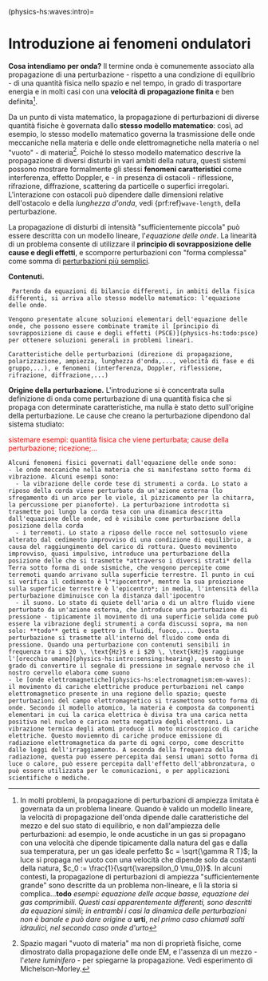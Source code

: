(physics-hs:waves:intro)=
# Introduzione ai fenomeni ondulatori

**Cosa intendiamo per onda?** Il termine onda è comunemente associato alla propagazione di una perturbazione - rispetto a una condizione di equilibrio - di una quantità fisica nello spazio e nel tempo, in grado di trasportare energia e in molti casi con una **velocità di propagazione finita** e ben definita[^wave-speed].

Da un punto di vista matematico, la propagazione di perturbazioni di diverse quantità fisiche è governata dallo **stesso modello matematico**:
così, ad esempio, lo stesso modello matematico governa la trasmissione delle onde meccaniche nella materia e delle onde elettromagnetiche nella materia o nel "vuoto" - di materia[^space-physical-properties].
Poiché lo stesso modello matematico descrive la propagazione di diversi disturbi in vari ambiti della natura, questi sistemi possono mostrare formalmente gli stessi **fenomeni caratteristici** come interferenza, effetto Doppler, e - in presenza di ostacoli - riflessione, rifrazione, diffrazione, scattering da particelle o superfici irregolari. 
L'interazione con ostacoli può dipendere dalle dimensioni relative dell'ostacolo e della *lunghezza d'onda*, vedi {prf:ref}`wave-length`, della perturbazione.

La propagazione di disturbi di intensità "sufficientemente piccola" può essere descritta con un modello lineare, l'*equazione delle onde*. La linearità di un problema consente di utilizzare il **principio di sovrapposizione delle cause e degli effetti**, e scomporre perturbazioni con "forma complessa" come somma di [perturbazioni più semplici](physics-hs:waves:equation:solutions).

**Contenuti.**
```{dropdown} [Equazione delle onde in diversi sistemi fisici](physics-hs:waves:equation:examples)
 Partendo da equazioni di bilancio differenti, in ambiti della fisica differenti, si arriva allo stesso modello matematico: l'equazione delle onde.
```
```{dropdown} [Soluzioni elementari dell'equazione delle onde](physics-hs:waves:equation:solutions),
Vengono presentate alcune soluzioni elementari dell'equazione delle onde, che possono essere combinate tramite il [principio di sovrapposizione di cause e degli effetti (PSCE)](physics-hs:todo:psce) per ottenere soluzioni generali in problemi lineari.
```
```{dropdown} [Caratteristiche dei fenomeni ondulatori](physics-hs:waves:phenomena)
Caratteristiche delle perturbazioni (direzione di propagazione, polarizzazione, ampiezza, lunghezza d'onda,..., velocità di fase e di gruppo,...), e fenomeni (interferenza, Doppler, riflessione, rifrazione, diffrazione,...)
```

**Origine della perturbazione.**
L'introduzione si è concentrata sulla definizione di onda come perturbazione di una quantità fisica che si propaga con determinate caratteristiche, ma nulla è stato detto sull'origine della perturbazione. Le cause che creano la perturbazione dipendono dal sistema studiato:

<span style="color:red">sistemare esempi: quantità fisica che viene perturbata; cause della perturbazione; ricezione;...</span>
<!--
- le vibrazioni in un materiale possono essere generate da una sollecitazione meccanica, sotto forma di forza imposta o spostamento rispetto allo stato di quiete imposto;
- il suono è un'onda di pressione in mezzi che può essere generata dall'interazione del mezzo con un altro corpo (esempi: membrana degli altoparlanti che vibra per generare le onde sonore che, dopo la trasmissione ed entro certi limiti, possiamo percepire con il nostro apparato uditivo
- le onde elettromagnetiche sono generate dal moto - non uniforme - di cariche elettriche. Alcune applicazioni producono un'oscillazione di carica elettrica per generare la perturbazione del campo EM, come le antenne (che funzionano sia come trasmettitori sia come ricevitori...); tutti i corpi emettono radiazione elettromagnetica...
-->

```{dropdown} Alcuni esempi
Alcuni fenomeni fisici governati dall'equazione delle onde sono:
- le onde meccaniche nella materia che si manifestano sotto forma di vibrazione. Alcuni esempi sono:
  - la vibrazione delle corde tese di strumenti a corda. Lo stato a riposo della corda viene perturbato da un'azione esterna (lo sfregamento di un arco per le viole, il pizzicamento per la chitarra, la percussione per pianoforte). La perturbazione introdotta si trasmette poi lungo la corda tesa con una dinamica descritta dall'equazione delle onde, ed è visibile come perturbazione della posizione della corda
  - i terremoti. Lo stato a riposo delle rocce nel sottosuolo viene alterato dal cedimento improvviso di una condizione di equilibrio, a causa del raggiungimento del carico di rottura. Questo movimento improvviso, quasi impulsivo, introduce una perturbazione della posizione delle che si trasmette *attraverso i diversi strati* della Terra sotto forma di onde sismiche, che vengono percepite come terremoti quando arrivano sulla superficie terrestre. Il punto in cui si verifica il cedimento è l'*ipocentro*, mentre la sua proiezione sulla superficie terrestre è l'epicentro*; in media, l'intensità della perturbazione diminuisce con la distanza dall'ipocentro
  - il suono. Lo stato di quiete dell'aria o di un altro fluido viene perturbato da un'azione esterna, che introduce una perturbazione di pressione - tipicamente il movimento di una superficie solida come può essere la vibrazione degli strumenti a corda discussi sopra, ma non solo: **todo** getti e spettro in fluidi, fuoco,.... Questa perturbazione si trasmette all'interno del fluido come onda di pressione. Quando una perturbazione con contenuti sensibili in frequenza tra i $20 \, \text{Hz}$ e i $20 \, \text{kHz}$ raggiunge l'[orecchio umano](physics-hs:intro:sensing:hearing), questo è in grado di convertire il segnale di pressione in segnale nervoso che il nostro cervello elabora come suono
- le [onde elettromagnetiche](physics-hs:electromagnetism:em-waves): il movimento di cariche elettriche produce perturbazioni nel campo elettromagnetico presente in una regione dello spazio; queste perturbazioni del campo elettromagnetico si trasmettono sotto forma di onde. Secondo il modello atomico, la materia è composta da componenti elementari in cui la carica elettrica è divisa tra una carica netta positiva nel nucleo e carica netta negativa degli elettroni. La vibrazione termica degli atomi produce il moto microscopico di cariche elettriche. Questo moviemnto di cariche produce emissione di radiazione elettromagnetica da parte di ogni corpo, come descritto dalle leggi dell'irraggiamento. A seconda della frequenza della radiazione, questa può essere percepita dai sensi umani sotto forma di luce o calore, può essere percepita dall'effetto dell'abbronzatura, o può essere utilizzata per le comunicazioni, o per applicazioni scientifiche o mediche.

```

<!--
La perturbazione di diverse quantità fisiche in vari ambiti delle scienze è governata dallo **stesso modello matematico**, e quindi mostrano formalmente le stesse caratteristiche: così si osservano onde meccaniche nei mezzi continui (solidi: onde nei solidi elastici, onde sismiche; fluidi: onde di pressione in acustica, onde in un liquido - come le onde del mare) o onde elettromagnetiche nello spazio[^space-physical-properties].
-->

[^wave-speed]: In molti problemi, la propagazione di perturbazioni di ampiezza limitata è governata da un problema lineare. Quando è valido un modello lineare, la velocità di propagazione dell'onda dipende dalle caratteristiche del mezzo e del suo stato di equilibrio, e non dall'ampiezza delle perturbazioni: ad esempio, le onde acustiche in un gas si propagano con una velocità che dipende tipicamente dalla natura del gas e dalla sua temperatura, per un gas ideale perfetto $c = \sqrt{\gamma R T}$; la luce si propaga nel vuoto con una velocità che dipende solo da costanti della natura, $c_0 := \frac{1}{\sqrt{\varepsilon_0 \mu_0}}$. In alcuni contesti, la propagazione di perturbazioni di ampiezza "sufficientemente grande" sono descritte da un problema non-lineare, e lì la storia si complica...**todo** *esempi: equazione delle acque basse, equazione dei gas comprimibili. Questi casi apparentemente differenti, sono descritti da equazioni simili; in entrambi i casi la dinamica delle perturbazioni non è banale e può dare origine a* **urti**, *nel primo caso chiamati salti idraulici, nel secondo caso onde d'urto*

[^space-physical-properties]: Spazio magari "vuoto di materia" ma non di proprietà fisiche, come dimostrato dalla propagazione delle onde EM, e l'assenza di un mezzo - l'*etere luminifero* - per spiegarne la propagazione. Vedi esperimento di Michelson-Morley.

<!--
**Esempi.**
- Onde meccaniche nei mezzi continui:
  - nei solidi
    - elastici
    - onde sismiche
  - nei fluidi
    - onde di pressione (densità e altre proprietà meccaniche) e suono
- Onde EM; lo spettro EM comprende
  - onde radio, micro, IR, luce visibile, UV, $\gamma$, $X$

**Soluzioni particolari.**
- Onde piane stazionarie e viaggianti
- Onde sferiche nello spazio 3-dimensionale

**Caratteristiche dei fenomeni ondulatori.**
-->
